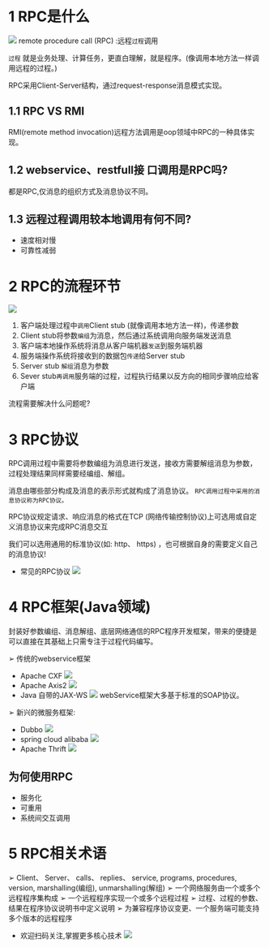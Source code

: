 # 1 RPC是什么
![](https://img-blog.csdnimg.cn/20191114010847975.png)
remote procedure call (RPC) :远程`过程`调用

`过程` 就是业务处理、计算任务，更直白理解，就是程序。(像调用本地方法一样调用远程的过程。)

RPC采用Client-Server结构，通过request-response消息模式实现。

## 1.1 RPC VS RMI
RMI(remote method invocation)远程方法调用是oop领域中RPC的一种具体实现。

## 1.2 webservice、restfull接 口调用是RPC吗?
都是RPC,仅消息的组织方式及消息协议不同。

## 1.3 远程过程调用较本地调用有何不同?
- 速度相对慢
- 可靠性减弱

# 2 RPC的流程环节
![](https://img-blog.csdnimg.cn/20191114011312532.png?x-oss-process=image/watermark,type_ZmFuZ3poZW5naGVpdGk,shadow_10,text_aHR0cHM6Ly9qYXZhZWRnZS5ibG9nLmNzZG4ubmV0,size_16,color_FFFFFF,t_70)

1. 客户端处理过程中`调用`Client stub (就像调用本地方法一样)，传递参数
2. Client stub将参数`编组`为消息，然后通过系统调用向服务端发送消息
3. 客户端本地操作系统将消息从客户端机器`发送`到服务端机器
4. 服务端操作系统将接收到的数据包`传递`给Server stub
5. Server stub `解组`消息为参数
6. Sever stub`再调用`服务端的过程，过程执行结果以反方向的相同步骤响应给客户端

流程需要解决什么问题呢?
# 3 RPC协议
RPC调用过程中需要将参数编组为消息进行发送，接收方需要解组消息为参数，过程处理结果同样需要经编组、解组。

消息由哪些部分构成及消息的表示形式就构成了消息协议。
`RPC调用过程中采用的消息协议称为RPC协议。`

RPC协议规定请求、响应消息的格式在TCP (网络传输控制协议)上可选用或自定义消息协议来完成RPC消息交互

我们可以选用通用的标准协议(如: http、 https) ，也可根据自身的需要定义自己的消息协议!

- 常见的RPC协议
![](https://img-blog.csdnimg.cn/20191114130245795.png?x-oss-process=image/watermark,type_ZmFuZ3poZW5naGVpdGk,shadow_10,text_aHR0cHM6Ly9qYXZhZWRnZS5ibG9nLmNzZG4ubmV0,size_16,color_FFFFFF,t_70)

# 4 RPC框架(Java领域)
封装好参数编组、消息解组、底层网络通信的RPC程序开发框架，带来的便捷是可以直接在其基础上只需专注于过程代码编写。

➢ 传统的webservice框架
- Apache CXF
![](https://img-blog.csdnimg.cn/20191114130600432.png?x-oss-process=image/watermark,type_ZmFuZ3poZW5naGVpdGk,shadow_10,text_aHR0cHM6Ly9qYXZhZWRnZS5ibG9nLmNzZG4ubmV0,size_16,color_FFFFFF,t_70)
- Apache Axis2
![](https://img-blog.csdnimg.cn/20191114130702279.png?x-oss-process=image/watermark,type_ZmFuZ3poZW5naGVpdGk,shadow_10,text_aHR0cHM6Ly9qYXZhZWRnZS5ibG9nLmNzZG4ubmV0,size_16,color_FFFFFF,t_70)
- Java 自带的JAX-WS
![](https://img-blog.csdnimg.cn/20191114130758130.png?x-oss-process=image/watermark,type_ZmFuZ3poZW5naGVpdGk,shadow_10,text_aHR0cHM6Ly9qYXZhZWRnZS5ibG9nLmNzZG4ubmV0,size_16,color_FFFFFF,t_70)
webService框架大多基于标准的SOAP协议。

➢ 新兴的微服务框架:
 
- Dubbo
![](https://img-blog.csdnimg.cn/20191114130841739.png?x-oss-process=image/watermark,type_ZmFuZ3poZW5naGVpdGk,shadow_10,text_aHR0cHM6Ly9qYXZhZWRnZS5ibG9nLmNzZG4ubmV0,size_16,color_FFFFFF,t_70)
- spring cloud alibaba
![](https://img-blog.csdnimg.cn/20191114131014282.png?x-oss-process=image/watermark,type_ZmFuZ3poZW5naGVpdGk,shadow_10,text_aHR0cHM6Ly9qYXZhZWRnZS5ibG9nLmNzZG4ubmV0,size_16,color_FFFFFF,t_70)
- Apache Thrift
![](https://img-blog.csdnimg.cn/20191114131042186.png?x-oss-process=image/watermark,type_ZmFuZ3poZW5naGVpdGk,shadow_10,text_aHR0cHM6Ly9qYXZhZWRnZS5ibG9nLmNzZG4ubmV0,size_16,color_FFFFFF,t_70)
## 为何使用RPC
- 服务化
- 可重用
- 系统间交互调用
# 5 RPC相关术语
➢ Client、 Server、 calls、 replies、 service,  programs, procedures, version, marshalling(编组), unmarshalling(解组)
➢ 一个网络服务由一个或多个远程程序集构成
➢ 一个远程程序实现一个或多个远程过程
➢ 过程、过程的参数、结果在程序协议说明书中定义说明
➢ 为兼容程序协议变更、一个服务端可能支持多个版本的远程程序


- 欢迎扫码关注,掌握更多核心技术
 ![](https://img-blog.csdnimg.cn/20191114131953666.jpg)